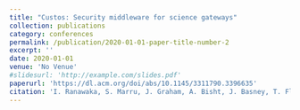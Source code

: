 ```yaml
---
title: "Custos: Security middleware for science gateways"
collection: publications
category: conferences
permalink: /publication/2020-01-01-paper-title-number-2
excerpt: ''
date: 2020-01-01
venue: 'No Venue'
#slidesurl: 'http://example.com/slides.pdf'
paperurl: 'https://dl.acm.org/doi/abs/10.1145/3311790.3396635'
citation: 'I. Ranawaka, S. Marru, J. Graham, A. Bisht, J. Basney, T. Fleury, J. Gaynor, D. Wannipurage, M. Christie, A. Mahmoud, E. Afgan, and M. Pierce, "Custos: Security Middleware for Science Gateways," in Proc. Practice and Experience in Advanced Research Computing 2020: Catch the Wave (PEARC 20), Portland, OR, USA, 2020, pp. 278-284, doi: 10.1145/3311790.3396635.'
---
```

